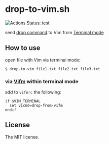 # drop-to-vim.sh

[![Actions Status: test](https://github.com/sasaplus1/drop-to-vim.sh/workflows/test/badge.svg)](https://github.com/sasaplus1/drop-to-vim.sh/actions?query=workflow%3A"test")

send [drop command](https://vim-jp.org/vimdoc-en/terminal.html#terminal-api) to Vim from [Terminal mode](https://vim-jp.org/vimdoc-en/terminal.html)

## How to use

open file with Vim via terminal mode:

```console
$ drop-to-vim file1.txt file2.txt file3.txt
```

### via [Vifm](https://vifm.info/) within terminal mode

add to `vifmrc` the following:

```vim
if $VIM_TERMINAL
  set vicmd=drop-from-vifm
endif
```

## License

The MIT license.
